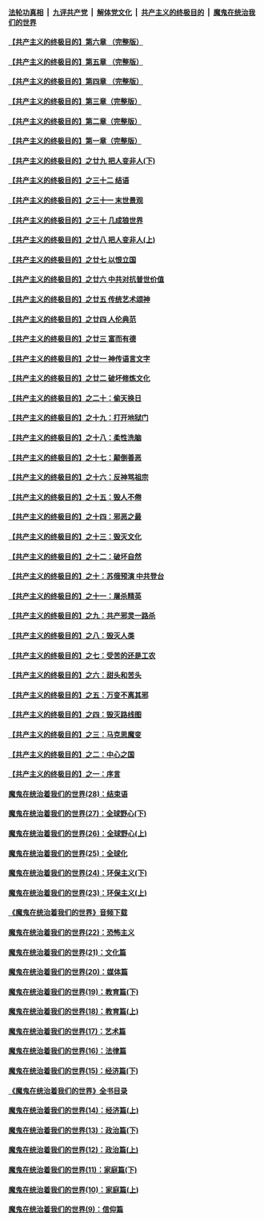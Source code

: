 

####  [法轮功真相](../../../../basic/blob/master/README.md?t=07030631) &nbsp;|&nbsp; [九评共产党](../../../../9ping.md/blob/master/README.md?t=07030631) &nbsp;|&nbsp; [解体党文化](../../../../jtdwh.md/blob/master/README.md?t=07030631)  &nbsp;|&nbsp; [共产主义的终极目的](../../../../gczydzjmd.md/blob/master/README.md?t=07030631) &nbsp;|&nbsp; [魔鬼在统治我们的世界](../../../../mgztzwmdsj.md/blob/master/README.md?t=07030631) 

#### [【共产主义的终极目的】第六章 （完整版）](../pages/nsc422/n11428913.md?t=07030631) 

#### [【共产主义的终极目的】第五章 （完整版）](../pages/nsc422/n11428912.md?t=07030631) 

#### [【共产主义的终极目的】第四章 （完整版）](../pages/nsc422/n11428907.md?t=07030631) 

#### [【共产主义的终极目的】第三章（完整版）](../pages/nsc422/n11428848.md?t=07030631) 

#### [【共产主义的终极目的】第二章（完整版）](../pages/nsc422/n11428831.md?t=07030631) 

#### [【共产主义的终极目的】第一章（完整版）](../pages/nsc422/n11417651.md?t=07030631) 

#### [【共产主义的终极目的】之廿九 把人变非人(下)](../pages/nsc422/n11344140.md?t=07030631) 

#### [【共产主义的终极目的】之三十二 结语](../pages/nsc422/n11360535.md?t=07030631) 

#### [【共产主义的终极目的】之三十一 末世景观](../pages/nsc422/n11351129.md?t=07030631) 

#### [【共产主义的终极目的】之三十 几成狼世界](../pages/nsc422/n11348280.md?t=07030631) 

#### [【共产主义的终极目的】之廿八 把人变非人(上)](../pages/nsc422/n11340492.md?t=07030631) 

#### [【共产主义的终极目的】之廿七 以恨立国](../pages/nsc422/n11336944.md?t=07030631) 

#### [【共产主义的终极目的】之廿六 中共对抗普世价值](../pages/nsc422/n11324785.md?t=07030631) 

#### [【共产主义的终极目的】之廿五 传统艺术颂神](../pages/nsc422/n11296396.md?t=07030631) 

#### [【共产主义的终极目的】之廿四 人伦典范](../pages/nsc422/n11296397.md?t=07030631) 

#### [【共产主义的终极目的】之廿三 富而有德](../pages/nsc422/n11283598.md?t=07030631) 

#### [【共产主义的终极目的】之廿一 神传语言文字](../pages/nsc422/n11263265.md?t=07030631) 

#### [【共产主义的终极目的】之廿二 破坏修炼文化](../pages/nsc422/n11245728.md?t=07030631) 

#### [【共产主义的终极目的】之二十：偷天换日](../pages/nsc422/n11238846.md?t=07030631) 

#### [【共产主义的终极目的】之十九：打开地狱门](../pages/nsc422/n11206376.md?t=07030631) 

#### [【共产主义的终极目的】之十八：柔性洗脑](../pages/nsc422/n11199994.md?t=07030631) 

#### [【共产主义的终极目的】之十七：颠倒善恶](../pages/nsc422/n11179782.md?t=07030631) 

#### [【共产主义的终极目的】之十六：反神骂祖宗](../pages/nsc422/n11166798.md?t=07030631) 

#### [【共产主义的终极目的】之十五：毁人不倦](../pages/nsc422/n11166792.md?t=07030631) 

#### [【共产主义的终极目的】之十四：邪恶之最](../pages/nsc422/n11150249.md?t=07030631) 

#### [【共产主义的终极目的】之十三：毁灭文化](../pages/nsc422/n11135227.md?t=07030631) 

#### [【共产主义的终极目的】之十二：破坏自然](../pages/nsc422/n11135214.md?t=07030631) 

#### [【共产主义的终极目的】之十：苏俄预演 中共登台](../pages/nsc422/n11118424.md?t=07030631) 

#### [【共产主义的终极目的】之十一：屠杀精英](../pages/nsc422/n11118442.md?t=07030631) 

#### [【共产主义的终极目的】之九：共产邪灵一路杀](../pages/nsc422/n11114139.md?t=07030631) 

#### [【共产主义的终极目的】之八：毁灭人类](../pages/nsc422/n11108503.md?t=07030631) 

#### [【共产主义的终极目的】之七：受苦的还是工农](../pages/nsc422/n11101809.md?t=07030631) 

#### [【共产主义的终极目的】之六：甜头和苦头](../pages/nsc422/n11096971.md?t=07030631) 

#### [【共产主义的终极目的】之五：万变不离其邪](../pages/nsc422/n11091285.md?t=07030631) 

#### [【共产主义的终极目的】之四：毁灭路线图](../pages/nsc422/n11086284.md?t=07030631) 

#### [【共产主义的终极目的】之三：马克思魔变](../pages/nsc422/n11061941.md?t=07030631) 

#### [【共产主义的终极目的】之二：中心之国](../pages/nsc422/n11047728.md?t=07030631) 

#### [【共产主义的终极目的】之一：序言](../pages/nsc422/n11086077.md?t=07030631) 

#### [魔鬼在统治着我们的世界(28)：结束语](../pages/nsc422/n10936246.md?t=07030631) 

#### [魔鬼在统治着我们的世界(27)：全球野心(下)](../pages/nsc422/n10928319.md?t=07030631) 

#### [魔鬼在统治着我们的世界(26)：全球野心(上)](../pages/nsc422/n10900318.md?t=07030631) 

#### [魔鬼在统治着我们的世界(25)：全球化](../pages/nsc422/n10788205.md?t=07030631) 

#### [魔鬼在统治着我们的世界(24)：环保主义(下)](../pages/nsc422/n10695307.md?t=07030631) 

#### [魔鬼在统治着我们的世界(23)：环保主义(上)](../pages/nsc422/n10688613.md?t=07030631) 

#### [《魔鬼在统治着我们的世界》音频下载](../pages/nsc422/n10635553.md?t=07030631) 

#### [魔鬼在统治着我们的世界(22)：恐怖主义](../pages/nsc422/n10614727.md?t=07030631) 

#### [魔鬼在统治着我们的世界(21)：文化篇](../pages/nsc422/n10597706.md?t=07030631) 

#### [魔鬼在统治着我们的世界(20)：媒体篇](../pages/nsc422/n10586579.md?t=07030631) 

#### [魔鬼在统治着我们的世界(19)：教育篇(下)](../pages/nsc422/n10564808.md?t=07030631) 

#### [魔鬼在统治着我们的世界(18)：教育篇(上)](../pages/nsc422/n10526970.md?t=07030631) 

#### [魔鬼在统治着我们的世界(17)：艺术篇](../pages/nsc422/n10499093.md?t=07030631) 

#### [魔鬼在统治着我们的世界(16)：法律篇](../pages/nsc422/n10485969.md?t=07030631) 

#### [魔鬼在统治着我们的世界(15)：经济篇(下)](../pages/nsc422/n10469975.md?t=07030631) 

#### [《魔鬼在统治着我们的世界》全书目录](../pages/nsc422/n10464261.md?t=07030631) 

#### [魔鬼在统治着我们的世界(14)：经济篇(上)](../pages/nsc422/n10457370.md?t=07030631) 

#### [魔鬼在统治着我们的世界(13)：政治篇(下)](../pages/nsc422/n10448270.md?t=07030631) 

#### [魔鬼在统治着我们的世界(12)：政治篇(上)](../pages/nsc422/n10444576.md?t=07030631) 

#### [魔鬼在统治着我们的世界(11)：家庭篇(下)](../pages/nsc422/n10440961.md?t=07030631) 

#### [魔鬼在统治着我们的世界(10)：家庭篇(上)](../pages/nsc422/n10435448.md?t=07030631) 

#### [魔鬼在统治着我们的世界(9)：信仰篇](../pages/nsc422/n10432159.md?t=07030631) 

